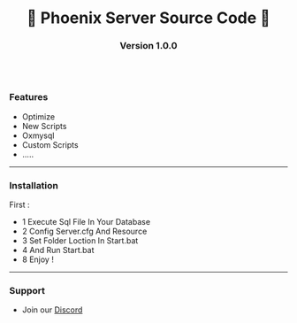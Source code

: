 <p align="center">
  <h1 align="center">
      💛 Phoenix Server Source Code 💛
  </h1>
  <h3 align="center">
     Version 1.0.0
  </h3>
</p>

<br/>
<br/>

### Features
* Optimize 
* New Scripts
* Oxmysql
* Custom Scripts 
* .....

-----------------------------------------------------------  


 ### Installation

 First :
 * 1 Execute Sql File In Your Database
 * 2 Config Server.cfg And Resource
 * 3 Set Folder Loction In Start.bat
 * 4 And Run Start.bat
 * 8 Enjoy !
 
-----------------------------------------------------------  

### Support
* Join our [Discord](https://discord.gg/jvQDWCg7Db) 


